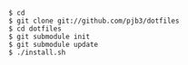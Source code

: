     $ cd
    $ git clone git://github.com/pjb3/dotfiles
    $ cd dotfiles
    $ git submodule init
    $ git submodule update
    $ ./install.sh